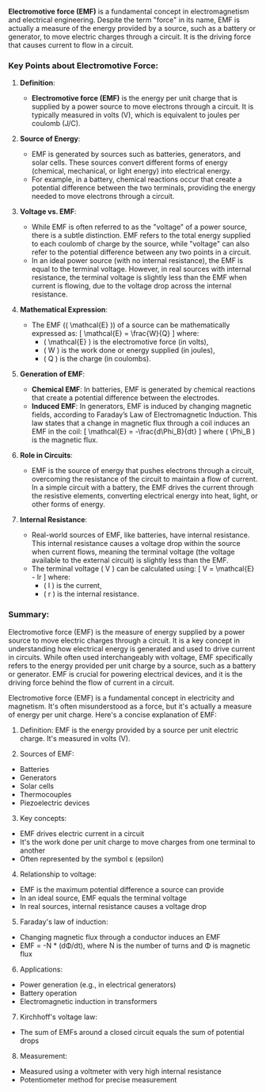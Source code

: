 **Electromotive force (EMF)** is a fundamental concept in electromagnetism and electrical engineering. Despite the term "force" in its name, EMF is actually a measure of the energy provided by a source, such as a battery or generator, to move electric charges through a circuit. It is the driving force that causes current to flow in a circuit.

### Key Points about Electromotive Force:

1. **Definition**:
   - **Electromotive force (EMF)** is the energy per unit charge that is supplied by a power source to move electrons through a circuit. It is typically measured in volts (V), which is equivalent to joules per coulomb (J/C).

2. **Source of Energy**:
   - EMF is generated by sources such as batteries, generators, and solar cells. These sources convert different forms of energy (chemical, mechanical, or light energy) into electrical energy.
   - For example, in a battery, chemical reactions occur that create a potential difference between the two terminals, providing the energy needed to move electrons through a circuit.

3. **Voltage vs. EMF**:
   - While EMF is often referred to as the "voltage" of a power source, there is a subtle distinction. EMF refers to the total energy supplied to each coulomb of charge by the source, while "voltage" can also refer to the potential difference between any two points in a circuit.
   - In an ideal power source (with no internal resistance), the EMF is equal to the terminal voltage. However, in real sources with internal resistance, the terminal voltage is slightly less than the EMF when current is flowing, due to the voltage drop across the internal resistance.

4. **Mathematical Expression**:
   - The EMF (\( \mathcal{E} \)) of a source can be mathematically expressed as:
     \[
     \mathcal{E} = \frac{W}{Q}
     \]
     where:
     - \( \mathcal{E} \) is the electromotive force (in volts),
     - \( W \) is the work done or energy supplied (in joules),
     - \( Q \) is the charge (in coulombs).

5. **Generation of EMF**:
   - **Chemical EMF**: In batteries, EMF is generated by chemical reactions that create a potential difference between the electrodes.
   - **Induced EMF**: In generators, EMF is induced by changing magnetic fields, according to Faraday’s Law of Electromagnetic Induction. This law states that a change in magnetic flux through a coil induces an EMF in the coil:
     \[
     \mathcal{E} = -\frac{d\Phi_B}{dt}
     \]
     where \( \Phi_B \) is the magnetic flux.

6. **Role in Circuits**:
   - EMF is the source of energy that pushes electrons through a circuit, overcoming the resistance of the circuit to maintain a flow of current. In a simple circuit with a battery, the EMF drives the current through the resistive elements, converting electrical energy into heat, light, or other forms of energy.

7. **Internal Resistance**:
   - Real-world sources of EMF, like batteries, have internal resistance. This internal resistance causes a voltage drop within the source when current flows, meaning the terminal voltage (the voltage available to the external circuit) is slightly less than the EMF.
   - The terminal voltage \( V \) can be calculated using:
     \[
     V = \mathcal{E} - Ir
     \]
     where:
     - \( I \) is the current,
     - \( r \) is the internal resistance.

### Summary:
Electromotive force (EMF) is the measure of energy supplied by a power source to move electric charges through a circuit. It is a key concept in understanding how electrical energy is generated and used to drive current in circuits. While often used interchangeably with voltage, EMF specifically refers to the energy provided per unit charge by a source, such as a battery or generator. EMF is crucial for powering electrical devices, and it is the driving force behind the flow of current in a circuit.

Electromotive force (EMF) is a fundamental concept in electricity and magnetism. It's often misunderstood as a force, but it's actually a measure of energy per unit charge. Here's a concise explanation of EMF:

1. Definition:
EMF is the energy provided by a source per unit electric charge. It's measured in volts (V).

2. Sources of EMF:
- Batteries
- Generators
- Solar cells
- Thermocouples
- Piezoelectric devices

3. Key concepts:
- EMF drives electric current in a circuit
- It's the work done per unit charge to move charges from one terminal to another
- Often represented by the symbol ε (epsilon)

4. Relationship to voltage:
- EMF is the maximum potential difference a source can provide
- In an ideal source, EMF equals the terminal voltage
- In real sources, internal resistance causes a voltage drop

5. Faraday's law of induction:
- Changing magnetic flux through a conductor induces an EMF
- EMF = -N * (dΦ/dt), where N is the number of turns and Φ is magnetic flux

6. Applications:
- Power generation (e.g., in electrical generators)
- Battery operation
- Electromagnetic induction in transformers

7. Kirchhoff's voltage law:
- The sum of EMFs around a closed circuit equals the sum of potential drops

8. Measurement:
- Measured using a voltmeter with very high internal resistance
- Potentiometer method for precise measurement
